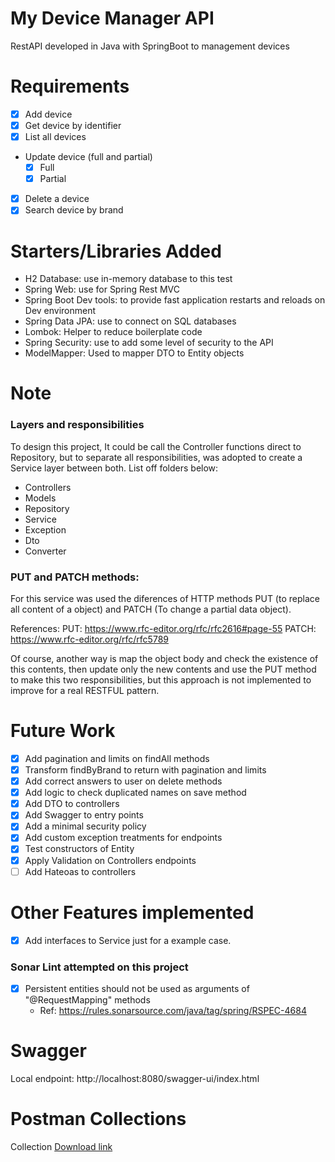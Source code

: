 # My Device Manager API
RestAPI developed in Java with SpringBoot to management devices

# Requirements
- [x] Add device
- [x] Get device by identifier
- [x] List all devices
- Update device (full and partial)
  - [x] Full
  - [x] Partial
- [x] Delete a device
- [x] Search device by brand

# Starters/Libraries Added
* H2 Database: use in-memory database to this test
* Spring Web: use for Spring Rest MVC
* Spring Boot Dev tools: to provide fast application restarts and reloads on Dev environment
* Spring Data JPA: use to connect on SQL databases
* Lombok: Helper to reduce boilerplate code
* Spring Security: use to add some level of security to the API
* ModelMapper: Used to mapper DTO to Entity objects

# Note
### Layers and responsibilities
To design this project, It could be call the Controller functions direct to Repository, but to separate all responsibilities, was adopted to create a Service layer between both.
List off folders below:
- Controllers
- Models
- Repository
- Service
- Exception
- Dto
- Converter

### PUT and PATCH methods:
For this service was used the diferences of HTTP methods PUT (to replace all content of a object) and PATCH (To change a partial data object).

References:
PUT: https://www.rfc-editor.org/rfc/rfc2616#page-55
PATCH: https://www.rfc-editor.org/rfc/rfc5789

Of course, another way is map the object body and check the existence of this contents, then update only the new contents and use the PUT method to make this two responsibilities, but this approach is not implemented to improve for a real RESTFUL pattern.

# Future Work
- [x] Add pagination and limits on findAll methods
- [x] Transform findByBrand to return with pagination and limits
- [x] Add correct answers to user on delete methods
- [x] Add logic to check duplicated names on save method
- [x] Add DTO to controllers
- [x] Add Swagger to entry points
- [x] Add a minimal security policy
- [x] Add custom exception treatments for endpoints
- [x] Test constructors of Entity
- [x] Apply Validation on Controllers endpoints
- [ ] Add Hateoas to controllers

# Other Features implemented
- [x] Add interfaces to Service just for a example case.



### Sonar Lint attempted on this project
- [x] Persistent entities should not be used as arguments of "@RequestMapping" methods
  * Ref: https://rules.sonarsource.com/java/tag/spring/RSPEC-4684


# Swagger
Local endpoint: http://localhost:8080/swagger-ui/index.html


# Postman Collections
Collection [Download link](./collection/MyDeviceManagerAPI.postman_collection.json)